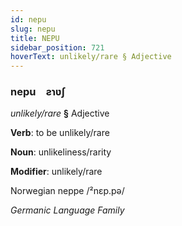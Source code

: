 ```yaml
---
id: nepu
slug: nepu
title: NEPU
sidebar_position: 721
hoverText: unlikely/rare § Adjective
---
```


### nepu&emsp;<span kind="abugida">ƨɿʋʃ</span>

*unlikely/rare* **§** Adjective

**Verb**: to be unlikely/rare

**Noun**: unlikeliness/rarity

**Modifier**: unlikely/rare

Norwegian neppe /²nɛp.pə/

*Germanic Language Family*